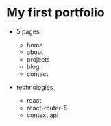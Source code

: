 My first portfolio
=======
- 5 pages
    - home
    - about
    - projects
    - blog
    - contact

- technologies
    - react
    - react-router-6
    - context api
